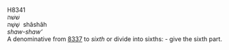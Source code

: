 <body>
  <p>H8341<br>  שׁשׁה  <br> שָׁשָׁה  ‎  shâshâh  <br><i>shaw-shaw‘ </i><br>A denominative from <a href="h8337.htm">8337</a>  to <i>sixth</i> or divide into sixths: - give the sixth part.<br></p>
 </body>
